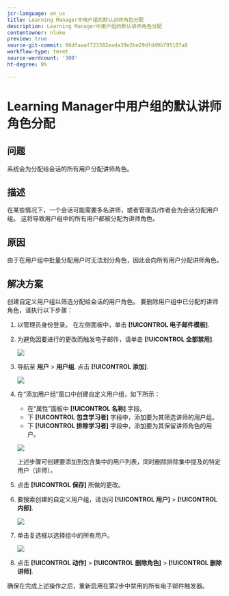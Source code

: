 ```yaml
---
jcr-language: en_us
title: Learning Manager中用户组的默认讲师角色分配
description: Learning Manager中用户组的默认讲师角色分配
contentowner: nluke
preview: true
source-git-commit: 66dfaaaf723382eada39e2be29dfd49b795107a0
workflow-type: tm+mt
source-wordcount: '300'
ht-degree: 0%

---
```




# Learning Manager中用户组的默认讲师角色分配

## 问题

系统会为分配给会话的所有用户分配讲师角色。

## 描述

在某些情况下，一个会话可能需要多名讲师，或者管理员/作者会为会话分配用户组。 这将导致用户组中的所有用户都被分配为讲师角色。

## 原因

由于在用户组中批量分配用户时无法划分角色，因此会向所有用户分配讲师角色。

## 解决方案

创建自定义用户组以筛选分配给会话的用户角色。 要删除用户组中已分配的讲师角色，请执行以下步骤：

1. 以管理员身份登录。 在左侧面板中，单击 **[!UICONTROL 电子邮件模板]**.
1. 为避免因要进行的更改而触发电子邮件，请单击 **[!UICONTROL 全部禁用]**.

   ![](assets/instructor-disable-all.png)

1. 导航至 **用户** > **用户组**. 点击 **[!UICONTROL 添加]**.

   ![](assets/instructor-usergroups.png)

1. 在“添加用户组”窗口中创建自定义用户组，如下所示：

   * 在“属性”面板中 **[!UICONTROL 名称]** 字段。
   * 下 **[!UICONTROL 包含学习者]** 字段中，添加要为其筛选讲师的用户组。
   * 下 **[!UICONTROL 排除学习者]** 字段中，添加要为其保留讲师角色的用户。

   ![](assets/instructor-add-ug.png)

   上述步骤可创建要添加到包含集中的用户列表，同时删除排除集中提及的特定用户（讲师）。

1. 点击 **[!UICONTROL 保存]** 所做的更改。
1. 要搜索创建的自定义用户组，请访问 **[!UICONTROL 用户]** > **[!UICONTROL 内部]**.

   ![](assets/instructor-custom-ug.png)

1. 单击复选框以选择组中的所有用户。

   ![](assets/instructor-bulk-ug.png)

1. 点击 **[!UICONTROL 动作]** > **[!UICONTROL 删除角色]** > **[!UICONTROL 删除讲师]**.

确保在完成上述操作之后，重新启用在第2步中禁用的所有电子邮件触发器。

